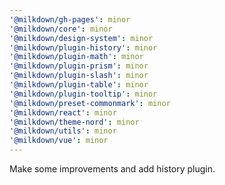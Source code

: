 ```yaml
---
'@milkdown/gh-pages': minor
'@milkdown/core': minor
'@milkdown/design-system': minor
'@milkdown/plugin-history': minor
'@milkdown/plugin-math': minor
'@milkdown/plugin-prism': minor
'@milkdown/plugin-slash': minor
'@milkdown/plugin-table': minor
'@milkdown/plugin-tooltip': minor
'@milkdown/preset-commonmark': minor
'@milkdown/react': minor
'@milkdown/theme-nord': minor
'@milkdown/utils': minor
'@milkdown/vue': minor
---
```


Make some improvements and add history plugin.

